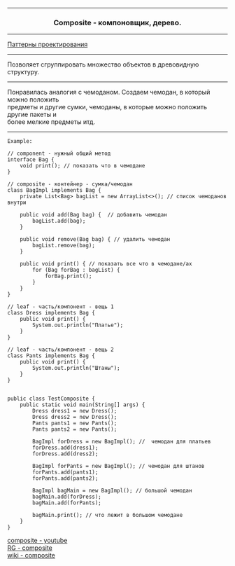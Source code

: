 - - -  

<h3 align = "center"> Composite - компоновщик, дерево.  </h3>

- - -  

[Паттерны проектирования](../../Patterns.md)  

- - -  

Позволяет сгруппировать множество объектов в древовидную структуру.  

- - -  

Понравилась аналогия с чемоданом. Создаем чемодан, в который можно положить   
предметы и другие сумки, чемоданы, в которые можно положить другие пакеты и  
более мелкие предметы итд.  

- - -  

`Example:`

	// component - нужный общий метод
	interface Bag {
		void print(); // показать что в чемодане
	}

	// composite - контейнер - сумка/чемодан
	class BagImpl implements Bag {
		private List<Bag> bagList = new ArrayList<>(); // список чемоданов внутри

		public void add(Bag bag) {  // добавить чемодан
			bagList.add(bag);
		}

		public void remove(Bag bag) { // удалить чемодан
			bagList.remove(bag);
		}

		public void print() { // показать все что в чемодане/ах
			for (Bag forBag : bagList) {
				forBag.print();
			}
		}
	}

	// leaf - часть/компонент - вещь 1
	class Dress implements Bag {
		public void print() {
			System.out.println("Платье");
		}
	}

	// leaf - часть/компонент - вещь 2
	class Pants implements Bag {
		public void print() {
			System.out.println("Штаны");
		}
	}


	public class TestComposite {
		public static void main(String[] args) {
			Dress dress1 = new Dress();
			Dress dress2 = new Dress();
			Pants pants1 = new Pants();
			Pants pants2 = new Pants();

			BagImpl forDress = new BagImpl(); //  чемодан для платьев
			forDress.add(dress1);
			forDress.add(dress2);

			BagImpl forPants = new BagImpl(); // чемодан для штанов
			forPants.add(pants1);
			forPants.add(pants2);

			BagImpl bagMain = new BagImpl(); // большой чемодан
			bagMain.add(forDress);
			bagMain.add(forPants);

			bagMain.print(); // что лежит в большом чемодане
		}
	}



[composite - youtube](https://www.youtube.com/watch?time_continue=24&v=Fj-6Zgn0Nuk)  
[RG - composite](https://refactoring.guru/ru/design-patterns/composite)  
[wiki - composite](https://ru.wikipedia.org/wiki/%D0%9A%D0%BE%D0%BC%D0%BF%D0%BE%D0%BD%D0%BE%D0%B2%D1%89%D0%B8%D0%BA_(%D1%88%D0%B0%D0%B1%D0%BB%D0%BE%D0%BD_%D0%BF%D1%80%D0%BE%D0%B5%D0%BA%D1%82%D0%B8%D1%80%D0%BE%D0%B2%D0%B0%D0%BD%D0%B8%D1%8F))  